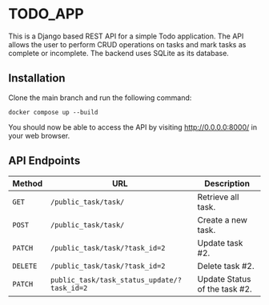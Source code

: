 # TODO_APP

This is a Django based REST API for a simple Todo application. The API allows the user to perform CRUD operations on tasks and mark tasks as complete or incomplete. The backend uses SQLite as its database.

## Installation

Clone the main branch and run the following command:

```CMD
docker compose up --build
```

You should now be able to access the API by visiting http://0.0.0.0:8000/ in your web browser.

## API Endpoints

| Method   | URL                                         | Description                              |
| -------- | ----------------------------------------    | ---------------------------------------- |
| `GET`    | `/public_task/task/`                        | Retrieve all task.                       |
| `POST`   | `/public_task/task/`                        | Create a new task.                       |
| `PATCH`  | `/public_task/task/?task_id=2`              | Update task #2.                          |
| `DELETE` | `/public_task/task/?task_id=2`              | Delete task #2.                          |
| `PATCH`  | `public_task/task_status_update/?task_id=2` | Update Status of the task #2.            |
